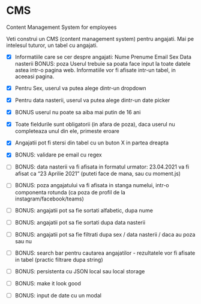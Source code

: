 # CMS

Content Management System for employees

Veti construi un CMS (content management system) pentru angajati. Mai pe intelesul tuturor, un tabel cu angajati.

- [x] Informatiile care se cer despre angajati:
      Nume
      Prenume
      Email
      Sex
      Data nasterii
      BONUS: poza
      Userul trebuie sa poata face input la toate datele astea intr-o pagina web. Informatiile vor fi afisate intr-un tabel, in aceeasi pagina.

- [x] Pentru Sex, userul va putea alege dintr-un dropdown
- [x] Pentru data nasterii, userul va putea alege dintr-un date picker
- [x] BONUS userul nu poate sa aiba mai putin de 16 ani
- [x] Toate fieldurile sunt obligatorii (in afara de poza), daca userul nu completeaza unul din ele, primeste eroare
- [x] Angajatii pot fi stersi din tabel cu un buton X in partea dreapta

- [x] BONUS: validare pe email cu regex
- [ ] BONUS: data nasterii va fi afisata in formatul urmator: 23.04.2021 va fi afisat ca “23 Aprilie 2021” (puteti face de mana, sau cu moment.js)
- [ ] BONUS: poza angajatului va fi afisata in stanga numelui, intr-o componenta rotunda (ca poza de profil de la instagram/facebook/teams)
- [ ] BONUS: angajatii pot sa fie sortati alfabetic, dupa nume
- [ ] BONUS: angajatii pot sa fie sortati dupa data nasterii
- [ ] BONUS: angajatii pot sa fie filtrati dupa sex / data nasterii / daca au poza sau nu
- [ ] BONUS: search bar pentru cautarea angajatilor - rezultatele vor fi afisate in tabel (practic filtrare dupa string)
- [ ] BONUS: persistenta cu JSON local sau local storage
- [ ] BONUS: make it look good
- [ ] BONUS: input de date cu un modal

